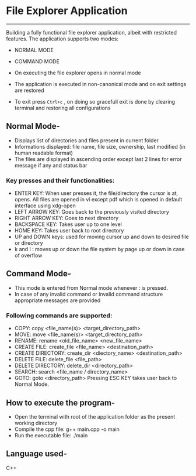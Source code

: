 

# File Explorer Application
----------------------------------
Building a fully functional file explorer application, albeit with restricted features. The application supports two modes:

- NORMAL MODE
- COMMAND MODE

- On executing the file explorer opens in normal mode
- The application is executed in non-canonical mode and on exit settings are restored
- To exit press `Ctrl+c` , on doing so gracefull exit is done by clearing terminal and restoring all configurations


## Normal Mode-
- Displays list of directories and files present in current folder.
- Informations displayed: file name, file size, ownership, last modified (in human readable format)
- The files are displayed in ascending order except last 2 lines for error message if any and status bar
### Key presses and their functionalities:
- ENTER KEY: When user presses it, the file/directory the cursor is at, opens. All files are opened in vi except pdf which is opened in  default interface using xdg-open
- LEFT ARROW KEY: Goes back to the previously visited directory
- RIGHT ARROW KEY: Goes to next directory
- BACKSPACE KEY: Takes user up to one level
- HOME KEY: Takes user back to root directory
- UP and DOWN keys: used for moving cursor up and down to desired file or directory
- k and l : moves up  or down the file system by page up or down in case of overflow

## Command Mode-
- This mode is entered from Normal mode whenever : is pressed.
- In case of any invalid command or invalid command structure appropriate messages are provided

### Following commands are supported:
- COPY: copy <file_name(s)> <target_directory_path>
- MOVE: move <file_name(s)> <target_directory_path>
- RENAME: rename <old_file_name> <new_file_name>
- CREATE FILE: create_file <file_name> <destination_path>
- CREATE DIRECTORY: create_dir <diectory_name> <destination_path>
- DELETE FILE: delete_file <file_path>
- DELETE DIRECTORY: delete_dir <directory_path>
- SEARCH: search <file_name / directory_name>
- GOTO: goto <directory_path> Pressing ESC KEY takes user back to Normal Mode.

## How to execute the program-
- Open the terminal with root of the application folder as the present working directory
- Compile the cpp file: g++ main.cpp -o main
- Run the executable file: ./main

## Language used-
C++
